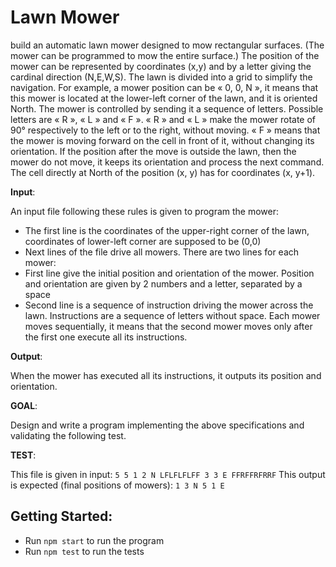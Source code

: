 # Lawn Mower


build an automatic lawn mower designed to mow rectangular surfaces. (The mower can be programmed to mow the entire surface.)
The position of the mower can be represented by coordinates (x,y) and by a letter giving the cardinal direction (N,E,W,S). The lawn is divided into a grid to simplify the navigation. For example, a mower position can be « 0, 0, N », it means that this mower is located at the lower-left corner of the lawn, and it is oriented North.
The mower is controlled by sending it a sequence of letters. Possible letters are « R », « L » and « F ». « R » and « L » make the mower rotate of 90° respectively to the left or to the right, without moving. « F » means that the mower is moving forward on the cell in front of it, without changing its orientation.
If the position after the move is outside the lawn, then the mower do not move, it keeps its orientation and process the next command. The cell directly at North of the position (x, y) has for coordinates (x, y+1).

**Input**:

An input file following these rules is given to program the mower:
* The first line is the coordinates of the upper-right corner of the lawn, coordinates of lower-left corner are supposed to be (0,0)
* Next lines of the file drive all mowers. There are two lines for each mower:
* First line give the initial position and orientation of the mower. Position and orientation are given by 2 numbers and a letter, separated by a space
* Second line is a sequence of instruction driving the mower across the lawn. Instructions are a sequence of letters without space. Each mower moves sequentially, it means that the second mower moves only after the first one execute all its instructions.

**Output**:

When the mower has executed all its instructions, it outputs its position and orientation.

**GOAL**:

Design and write a program implementing the above specifications and validating the following test.

**TEST**:

This file is given in input:
`5 5
1 2 N
LFLFLFLFF
3 3 E
FFRFFRFRRF`
This output is expected (final positions of mowers):
`1 3 N
5 1 E`

## Getting Started:

* Run `npm start` to run the program
* Run `npm test` to run the tests

